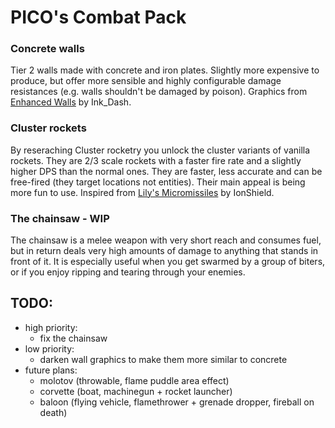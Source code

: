 # PICO's Combat Pack

### Concrete walls

Tier 2 walls made with concrete and iron plates. Slightly more expensive to produce, but offer more sensible and highly configurable damage resistances (e.g. walls shouldn't be damaged by poison). Graphics from [Enhanced Walls](https://mods.factorio.com/mod/enhanced-walls) by Ink_Dash.

### Cluster rockets

By reseraching Cluster rocketry you unlock the cluster variants of vanilla rockets. They are 2/3 scale rockets with a faster fire rate and a slightly higher DPS than the normal ones. They are faster, less accurate and can be free-fired (they target locations not entities). Their main appeal is being more fun to use. Inspired from [Lily's Micromissiles](https://mods.factorio.com/mod/lilys-mm) by IonShield.

### The chainsaw - WIP
The chainsaw is a melee weapon with very short reach and consumes fuel, but in return deals very high amounts of damage to anything that stands in front of it. It is especially useful when you get swarmed by a group of biters, or if you enjoy ripping and tearing through your enemies.

## TODO:
- high priority:
  - fix the chainsaw
- low priority:
  - darken wall graphics to make them more similar to concrete
- future plans:
  - molotov (throwable, flame puddle area effect)
  - corvette (boat, machinegun + rocket launcher)
  - baloon (flying vehicle, flamethrower + grenade dropper, fireball on death)